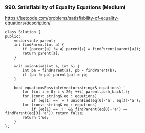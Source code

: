 ### 990. Satisfiability of Equality Equations (Medium)

https://leetcode.com/problems/satisfiability-of-equality-equations/description/

```
class Solution {
public:
    vector<int> parent;
    int findParent(int a) {
        if (parent[a] != a) parent[a] = findParent(parent[a]);
        return parent[a];
    }

    void unionFind(int a, int b) {
        int pa = findParent(a), pb = findParent(b);
        if (pa != pb) parent[pa] = pb;
    }
    
    bool equationsPossible(vector<string>& equations) {
        for (int i = 0; i < 26; ++i) parent.push_back(i);
        for (const string& eq : equations) 
            if (eq[1] == '=') unionFind(eq[0]-'a', eq[3]-'a');
        for (const string& eq : equations)
            if (eq[1] == '!' && findParent(eq[0]-'a') == findParent(eq[3]-'a')) return false;
        return true;
    }
};
```
